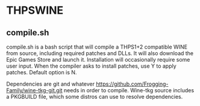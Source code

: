 # THPSWINE
## compile.sh
compile.sh is a bash script that will compile a THPS1+2 compatible WINE from source, including required patches and DLLs. It will also download the Epic Games Store and launch it. Installation will occasionally require some user input. When the compiler asks to install patches, use Y to apply patches. Default option is N.

Dependencies are git and whatever https://github.com/Frogging-Family/wine-tkg-git.git needs in order to compile. Wine-tkg source includes a PKGBUILD file, which some distros can use to resolve dependencies.
